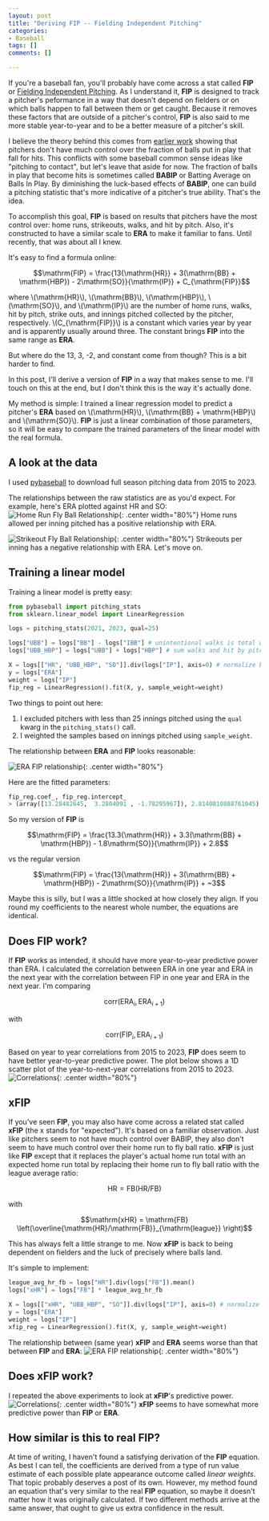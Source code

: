 ```yaml
---
layout: post
title: "Deriving FIP -- Fielding Independent Pitching"
categories:
- Baseball
tags: []
comments: []

---
```


If you're a baseball fan, you'll probably have come across a stat called **FIP** or [Fielding Independent Pitching](https://library.fangraphs.com/pitching/fip/). 
As I understand it, **FIP** is designed to track a pitcher's peformance in a way that doesn't depend on fielders or on which balls happen to fall between them or get caught.
Because it removes these factors that are outside of a pitcher's control, **FIP** is also said to me more stable year-to-year and to be a better measure of a pitcher's skill.

I believe the theory behind this comes from [earlier work](https://www.baseballprospectus.com/news/article/878/pitching-and-defense-how-much-control-do-hurlers-have/) showing that pitchers don't have much control over the fraction of balls put in play that fall for hits.
This conflicts with some baseball common sense ideas like "pitching to contact", but let's leave that aside for now.
The fraction of balls in play that become hits is sometimes called **BABIP** or Batting Average on Balls In Play.
By diminishing the luck-based effects of **BABIP**, one can build a pitching statistic that's more indicative of a pitcher's true ability.
That's the idea.

To accomplish this goal, **FIP** is based on results that pitchers have the most control over: home runs, strikeouts, walks, and hit by pitch.
Also, it's constructed to have a similar scale to **ERA** to make it familiar to fans.
Until recently, that was about all I knew. 

It's easy to find a formula online:

$$\mathrm{FIP} = \frac{13{\mathrm{HR}} + 3(\mathrm{BB} + \mathrm{HBP}) - 2\mathrm{SO}}{\mathrm{IP}} + C_{\mathrm{FIP}}$$

where \\(\mathrm{HR}\\), \\(\mathrm{BB}\\), \\(\mathrm{HBP}\\), \\(\mathrm{SO}\\), and \\(\mathrm{IP}\\) are the number of home runs, walks, hit by pitch, strike outs, and innings pitched collected by the pitcher, respectively.
\\(C_{\mathrm{FIP}}\\) is a constant which varies year by year and is apparently usually around three.
The constant brings **FIP** into the same range as **ERA**.

But where do the 13, 3, -2, and constant come from though?
This is a bit harder to find.

In this post, I'll derive a version of **FIP** in a way that makes sense to me.
I'll touch on this at the end, but I don't think this is the way it's actually done.

My method is simple: I trained a linear regression model to predict a pitcher's **ERA** based on \\(\mathrm{HR}\\), \\(\mathrm{BB} + \mathrm{HBP}\\) and \\(\mathrm{SO}\\).
**FIP** is just a linear combination of those parameters, so it will be easy to compare the trained parameters of the linear model with the real formula.
<!-- To distinguish it from the normal version, I'll call it FIFIP or FIP Indpenendent Fielding Independent Pitching. -->


## A look at the data

I used [pybaseball]((https://github.com/jldbc/pybaseball)) to download full season pitching data from 2015 to 2023.

The relationships between the raw statistics are as you'd expect.
For example, here's ERA plotted against HR and SO:
![Home Run Fly Ball Relationship](/assets/img/2024/02/hr_era.png){: .center width="80%"}
Home runs allowed per inning pitched has a positive relationship with ERA.

![Strikeout Fly Ball Relationship](/assets/img/2024/02/so_era.png){: .center width="80%"}
Strikeouts per inning has a negative relationship with ERA.
Let's move on.

## Training a linear model

Training a linear model is pretty easy:
```python
from pybaseball import pitching_stats
from sklearn.linear_model import LinearRegression

logs = pitching_stats(2021, 2023, qual=25)

logs["UBB"] = logs["BB"] - logs["IBB"] # unintentional walks is total walks minus intentional walks
logs["UBB_HBP"] = logs["UBB"] + logs["HBP"] # sum walks and hit by pitch

X = logs[["HR", "UBB_HBP", "SO"]].div(logs["IP"], axis=0) # normalize by innings pitched
y = logs["ERA"]
weight = logs["IP"]
fip_reg = LinearRegression().fit(X, y, sample_weight=weight)
```
Two things to point out here:

1. I excluded pitchers with less than 25 innings pitched using the `qual` kwarg in the `pitching_stats()` call.
2. I weighted the samples based on innings pitched using `sample_weight`.

The relationship between **ERA** and **FIP** looks reasonable:

![ERA FIP relationship](/assets/img/2024/02/era_fip.png){: .center width="80%"}

Here are the fitted parameters:
```python
fip_reg.coef_, fip_reg.intercept_
> (array([13.28482645,  3.2804091 , -1.78295967]), 2.8140810888761045)
```
So my version of **FIP** is

$$\mathrm{FIP} = \frac{13.3{\mathrm{HR}} + 3.3(\mathrm{BB} + \mathrm{HBP}) - 1.8\mathrm{SO}}{\mathrm{IP}} + 2.8$$

vs the regular version

$$\mathrm{FIP} = \frac{13{\mathrm{HR}} + 3(\mathrm{BB} + \mathrm{HBP}) - 2\mathrm{SO}}{\mathrm{IP}} + ~3$$

Maybe this is silly, but I was a little shocked at how closely they align.
If you round my coefficients to the nearest whole number, the equations are identical.

## Does FIP work?
If **FIP** works as intended, it should have more year-to-year predictive power than ERA.
I calculated the correlation between ERA in one year and ERA in the next year with the correlation between FIP in one year and ERA in the next year.
I'm comparing

$$\mathrm{corr}\left(\mathrm{ERA}_i, \mathrm{ERA}_{i+1}\right)$$

with

$$\mathrm{corr}\left(\mathrm{FIP}_i, \mathrm{ERA}_{i+1}\right)$$

Based on year to year correlations from 2015 to 2023, **FIP** does seem to have better year-to-year predictive power.
The plot below shows a 1D scatter plot of the year-to-next-year correlations from 2015 to 2023.
![Correlations](/assets/img/2024/02/correlations.png){: .center width="80%"}

## xFIP
If you've seen **FIP**, you may also have come across a related stat called **xFIP** (the x stands for "expected").
It's based on a familiar observation.
Just like pitchers seem to not have much control over BABIP, they also don't seem to have much control over their home run to fly ball ratio.
**xFIP** is just like **FIP** except that it replaces the player's actual home run total with an expected home run total by replacing their home run to fly ball ratio with the league average ratio:

$$\mathrm{HR} = \mathrm{FB} \left(\mathrm{HR}/\mathrm{FB}\right)$$

with 

$$\mathrm{xHR} = \mathrm{FB} \left(\overline{\mathrm{HR}/\mathrm{FB}}_{\mathrm{league}} \right)$$

This has always felt a little strange to me.
Now **xFIP** is back to being dependent on fielders and the luck of precisely where balls land.

It's simple to implement:
```python
league_avg_hr_fb = logs["HR"].div(logs["FB"]).mean()
logs["xHR"] = logs["FB"] * league_avg_hr_fb

X = logs[["xHR", "UBB_HBP", "SO"]].div(logs["IP"], axis=0) # normalize by innings pitched
y = logs["ERA"]
weight = logs["IP"]
xfip_reg = LinearRegression().fit(X, y, sample_weight=weight)
```
The relationship between (same year) **xFIP** and **ERA** seems worse than that between **FIP** and **ERA**:
![ERA FIP relationship](/assets/img/2024/02/era_xfip.png){: .center width="80%"}

## Does xFIP work?
I repeated the above experiments to look at **xFIP**'s predictive power.
![Correlations](/assets/img/2024/02/correlations_2.png){: .center width="80%"}
**xFIP** seems to have somewhat more predictive power than **FIP** or **ERA**.

## How similar is this to real FIP?

At time of writing, I haven't found a satisfying derivation of the **FIP** equation.
As best I can tell, the coefficients are derived from a type of run value estimate of each possible plate appearance outcome called _linear weights_.
That topic probably deserves a post of its own.
However, my method found an equation that's very similar to the real **FIP** equation, so maybe it doesn't matter how it was originally calculated.
If two different methods arrive at the same answer, that ought to give us extra confidence in the result.
